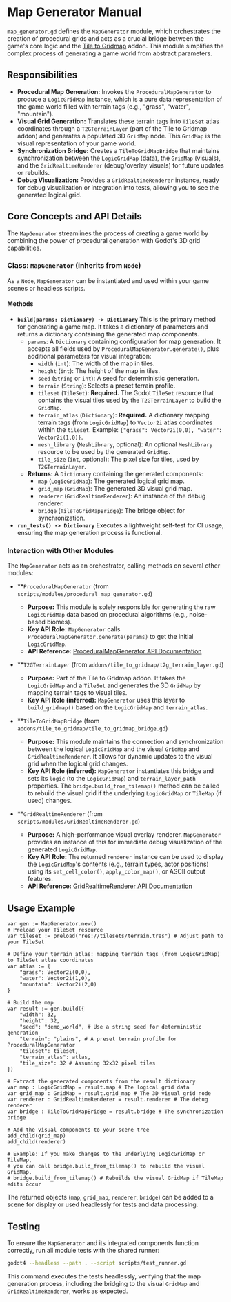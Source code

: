 # Map Generator Manual

`map_generator.gd` defines the `MapGenerator` module, which orchestrates the creation of procedural grids and acts as a crucial bridge between the game's core logic and the [Tile to Gridmap](https://github.com/godotengine/godot-tile-to-gridmap-addon) addon. This module simplifies the complex process of generating a game world from abstract parameters.

## Responsibilities

-   **Procedural Map Generation:** Invokes the `ProceduralMapGenerator` to produce a `LogicGridMap` instance, which is a pure data representation of the game world filled with terrain tags (e.g., "grass", "water", "mountain").
-   **Visual Grid Generation:** Translates these terrain tags into `TileSet` atlas coordinates through a `T2GTerrainLayer` (part of the Tile to Gridmap addon) and generates a populated 3D `GridMap` node. This `GridMap` is the visual representation of your game world.
-   **Synchronization Bridge:** Creates a `TileToGridMapBridge` that maintains synchronization between the `LogicGridMap` (data), the `GridMap` (visuals), and the `GridRealtimeRenderer` (debug/overlay visuals) for future updates or rebuilds.
-   **Debug Visualization:** Provides a `GridRealtimeRenderer` instance, ready for debug visualization or integration into tests, allowing you to see the generated logical grid.

## Core Concepts and API Details

The `MapGenerator` streamlines the process of creating a game world by combining the power of procedural generation with Godot's 3D grid capabilities.

### Class: `MapGenerator` (inherits from `Node`)

As a `Node`, `MapGenerator` can be instantiated and used within your game scenes or headless scripts.

#### Methods

*   **`build(params: Dictionary) -> Dictionary`**
    This is the primary method for generating a game map. It takes a dictionary of parameters and returns a dictionary containing the generated map components.
    *   `params`: A `Dictionary` containing configuration for map generation. It accepts all fields used by `ProceduralMapGenerator.generate()`, plus additional parameters for visual integration:
        *   `width` (`int`): The width of the map in tiles.
        *   `height` (`int`): The height of the map in tiles.
        *   `seed` (`String` or `int`): A seed for deterministic generation.
        *   `terrain` (`String`): Selects a preset terrain profile.
        *   `tileset` (`TileSet`): **Required.** The Godot `TileSet` resource that contains the visual tiles used by the `T2GTerrainLayer` to build the `GridMap`.
        *   `terrain_atlas` (`Dictionary`): **Required.** A dictionary mapping terrain tags (from `LogicGridMap`) to `Vector2i` atlas coordinates within the `tileset`. Example: `{"grass": Vector2i(0,0), "water": Vector2i(1,0)}`.
        *   `mesh_library` (`MeshLibrary`, optional): An optional `MeshLibrary` resource to be used by the generated `GridMap`.
        *   `tile_size` (`int`, optional): The pixel size for tiles, used by `T2GTerrainLayer`.
    *   **Returns:** A `Dictionary` containing the generated components:
        *   `map` (`LogicGridMap`): The generated logical grid map.
        *   `grid_map` (`GridMap`): The generated 3D visual grid map.
        *   `renderer` (`GridRealtimeRenderer`): An instance of the debug renderer.
        *   `bridge` (`TileToGridMapBridge`): The bridge object for synchronization.
*   **`run_tests() -> Dictionary`**
    Executes a lightweight self-test for CI usage, ensuring the map generation process is functional.

### Interaction with Other Modules

The `MapGenerator` acts as an orchestrator, calling methods on several other modules:

*   **`ProceduralMapGenerator` (from `scripts/modules/procedural_map_generator.gd`)
    *   **Purpose:** This module is solely responsible for generating the raw `LogicGridMap` data based on procedural algorithms (e.g., noise-based biomes).
    *   **Key API Role:** `MapGenerator` calls `ProceduralMapGenerator.generate(params)` to get the initial `LogicGridMap`.
    *   **API Reference:** [ProceduralMapGenerator API Documentation](html/ProceduralMapGenerator.html)

*   **`T2GTerrainLayer` (from `addons/tile_to_gridmap/t2g_terrain_layer.gd`)
    *   **Purpose:** Part of the Tile to Gridmap addon. It takes the `LogicGridMap` and a `TileSet` and generates the 3D `GridMap` by mapping terrain tags to visual tiles.
    *   **Key API Role (inferred):** `MapGenerator` uses this layer to `build_gridmap()` based on the `LogicGridMap` and `terrain_atlas`.

*   **`TileToGridMapBridge` (from `addons/tile_to_gridmap/tile_to_gridmap_bridge.gd`)
    *   **Purpose:** This module maintains the connection and synchronization between the logical `LogicGridMap` and the visual `GridMap` and `GridRealtimeRenderer`. It allows for dynamic updates to the visual grid when the logical grid changes.
    *   **Key API Role (inferred):** `MapGenerator` instantiates this bridge and sets its `logic` (to the `LogicGridMap`) and `terrain_layer_path` properties. The `bridge.build_from_tilemap()` method can be called to rebuild the visual grid if the underlying `LogicGridMap` or `TileMap` (if used) changes.

*   **`GridRealtimeRenderer` (from `scripts/modules/GridRealtimeRenderer.gd`)
    *   **Purpose:** A high-performance visual overlay renderer. `MapGenerator` provides an instance of this for immediate debug visualization of the generated `LogicGridMap`.
    *   **Key API Role:** The returned `renderer` instance can be used to display the `LogicGridMap`'s contents (e.g., terrain types, actor positions) using its `set_cell_color()`, `apply_color_map()`, or ASCII output features.
    *   **API Reference:** [GridRealtimeRenderer API Documentation](html/GridRealtimeRenderer.html)

## Usage Example

```gdscript
var gen := MapGenerator.new()
# Preload your TileSet resource
var tileset := preload("res://tilesets/terrain.tres") # Adjust path to your TileSet

# Define your terrain atlas: mapping terrain tags (from LogicGridMap) to TileSet atlas coordinates
var atlas := {
    "grass": Vector2i(0,0),
    "water": Vector2i(1,0),
    "mountain": Vector2i(2,0)
}

# Build the map
var result := gen.build({
    "width": 32,
    "height": 32,
    "seed": "demo_world", # Use a string seed for deterministic generation
    "terrain": "plains", # A preset terrain profile for ProceduralMapGenerator
    "tileset": tileset,
    "terrain_atlas": atlas,
    "tile_size": 32 # Assuming 32x32 pixel tiles
})

# Extract the generated components from the result dictionary
var map : LogicGridMap = result.map # The logical grid data
var grid_map : GridMap = result.grid_map # The 3D visual grid node
var renderer : GridRealtimeRenderer = result.renderer # The debug renderer
var bridge : TileToGridMapBridge = result.bridge # The synchronization bridge

# Add the visual components to your scene tree
add_child(grid_map)
add_child(renderer)

# Example: If you make changes to the underlying LogicGridMap or TileMap,
# you can call bridge.build_from_tilemap() to rebuild the visual GridMap.
# bridge.build_from_tilemap() # Rebuilds the visual GridMap if TileMap edits occur
```

The returned objects (`map`, `grid_map`, `renderer`, `bridge`) can be added to a scene for display or used headlessly for tests and data processing.

## Testing

To ensure the `MapGenerator` and its integrated components function correctly, run all module tests with the shared runner:

```bash
godot4 --headless --path . --script scripts/test_runner.gd
```

This command executes the tests headlessly, verifying that the map generation process, including the bridging to the visual `GridMap` and `GridRealtimeRenderer`, works as expected.